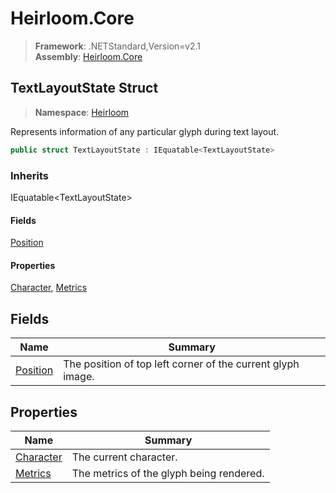 # Heirloom.Core

> **Framework**: .NETStandard,Version=v2.1  
> **Assembly**: [Heirloom.Core][0]  

## TextLayoutState Struct

> **Namespace**: [Heirloom][0]  

Represents information of any particular glyph during text layout.

```cs
public struct TextLayoutState : IEquatable<TextLayoutState>
```

### Inherits

IEquatable\<TextLayoutState>

#### Fields

[Position][1]

#### Properties

[Character][2], [Metrics][3]

## Fields

| Name          | Summary                                                     |
|---------------|-------------------------------------------------------------|
| [Position][1] | The position of top left corner of the current glyph image. |

## Properties

| Name           | Summary                                  |
|----------------|------------------------------------------|
| [Character][2] | The current character.                   |
| [Metrics][3]   | The metrics of the glyph being rendered. |

[0]: ../../Heirloom.Core.md
[1]: TextLayoutState/Position.md
[2]: TextLayoutState/Character.md
[3]: TextLayoutState/Metrics.md
